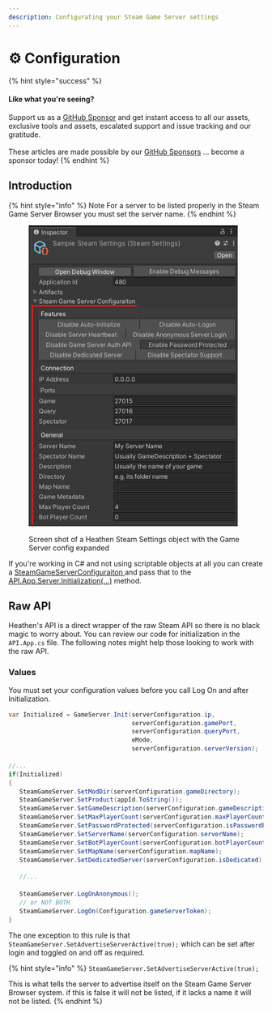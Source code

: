 ```yaml
---
description: Configurating your Steam Game Server settings
---
```


# ⚙ Configuration

{% hint style="success" %}
#### Like what you're seeing?

Support us as a [GitHub Sponsor](../../../../../become-a-sponsor/) and get instant access to all our assets, exclusive tools and assets, escalated support and issue tracking and our gratitude.\
\
These articles are made possible by our [GitHub Sponsors](../../../../../become-a-sponsor/) ... become a sponsor today!
{% endhint %}

## &#x20;Introduction

{% hint style="info" %}
Note For a server to be listed properly in the Steam Game Server Browser you must set the server name.
{% endhint %}

<figure><img src="../../../../../.gitbook/assets/image (4) (2).png" alt=""><figcaption><p>Screen shot of a Heathen Steam Settings object with the Game Server config expanded</p></figcaption></figure>

If you're working in C# and not using scriptable objects at all you can create a [SteamGameServerConfiguraiton ](../../../../../heathens-toolkit-for-steamworks-sdk/unity/objects/steam-game-server-configuration.md)and pass that to the [API.App.Server.Initialization(...)](../../../../../heathens-toolkit-for-steamworks-sdk/unity/api/app.server.md#initialize) method.

## Raw API

Heathen's API is a direct wrapper of the raw Steam API so there is no black magic to worry about. You can review our code for initialization in the `API.App.cs` file. The following notes might help those looking to work with the raw API.

### Values

You must set your configuration values before you call Log On and after Initialization.

```csharp
var Initialized = GameServer.Init(serverConfiguration.ip, 
                                  serverConfiguration.gamePort, 
                                  serverConfiguration.queryPort, 
                                  eMode, 
                                  serverConfiguration.serverVersion);
                                         
//...
if(Initialized)
{
   SteamGameServer.SetModDir(serverConfiguration.gameDirectory);
   SteamGameServer.SetProduct(appId.ToString());
   SteamGameServer.SetGameDescription(serverConfiguration.gameDescription);
   SteamGameServer.SetMaxPlayerCount(serverConfiguration.maxPlayerCount);
   SteamGameServer.SetPasswordProtected(serverConfiguration.isPasswordProtected);
   SteamGameServer.SetServerName(serverConfiguration.serverName);
   SteamGameServer.SetBotPlayerCount(serverConfiguration.botPlayerCount);
   SteamGameServer.SetMapName(serverConfiguration.mapName);
   SteamGameServer.SetDedicatedServer(serverConfiguration.isDedicated);

   //...

   SteamGameServer.LogOnAnonymous();
   // or NOT BOTH
   SteamGameServer.LogOn(Configuration.gameServerToken);
}

```

The one exception to this rule is that `SteamGameServer.SetAdvertiseServerActive(true);` which can be set after login and toggled on and off as required.

{% hint style="info" %}
`SteamGameServer.SetAdvertiseServerActive(true);`

This is what tells the server to advertise itself on the Steam Game Server Browser system. if this is false it will not be listed, if it lacks a name it will not be listed.
{% endhint %}
